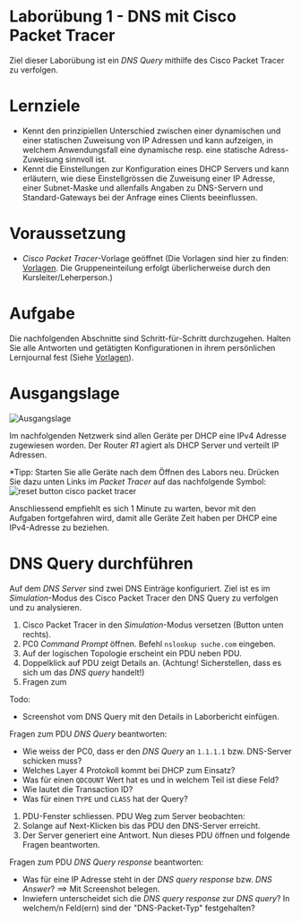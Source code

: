 # Laborübung 1 - DNS mit Cisco Packet Tracer

Ziel dieser Laborübung ist ein *DNS Query* mithilfe des Cisco Packet Tracer zu verfolgen.

# Lernziele
 - Kennt den prinzipiellen Unterschied zwischen einer dynamischen und einer statischen Zuweisung von IP Adressen und kann aufzeigen, in welchem Anwendungsfall eine dynamische resp. eine statische Adress-Zuweisung sinnvoll ist.
 - Kennt die Einstellungen zur Konfiguration eines DHCP Servers und kann erläutern, wie diese Einstellgrössen die Zuweisung einer IP Adresse, einer Subnet-Maske und allenfalls Angaben zu DNS-Servern und Standard-Gateways bei der Anfrage eines Clients beeinflussen.

# Voraussetzung
 - *Cisco Packet Tracer*-Vorlage geöffnet (Die Vorlagen sind hier zu finden: [Vorlagen](Vorlagen/). Die Gruppeneinteilung erfolgt überlicherweise durch den Kursleiter/Leherperson.)

# Aufgabe
Die nachfolgenden Abschnitte sind Schritt-für-Schritt durchzugehen. Halten Sie alle Antworten und getätigten Konfigurationen in ihrem persönlichen Lernjournal fest (Siehe [Vorlagen](Vorlagen/)).

# Ausgangslage
![Ausgangslage](media/Ausgangslage.PNG)

Im nachfolgenden Netzwerk sind allen Geräte per DHCP eine IPv4 Adresse zugewiesen worden. Der Router *R1* agiert als DHCP Server und verteilt IP Adressen.

*Tipp: Starten Sie alle Geräte nach dem Öffnen des Labors neu. Drücken Sie dazu unten Links im *Packet Tracer* auf das nachfolgende Symbol:
![reset button cisco packet tracer](media/reset.PNG)

Anschliessend empfiehlt es sich 1 Minute zu warten, bevor mit den Aufgaben fortgefahren wird, damit alle Geräte Zeit haben per DHCP eine IPv4-Adresse zu beziehen. 

# DNS Query durchführen
Auf dem *DNS Server* sind zwei DNS Einträge konfiguriert. Ziel ist es im *Simulation*-Modus des Cisco Packet Tracer den DNS Query zu verfolgen und zu analysieren. 

1. Cisco Packet Tracer in den *Simulation*-Modus versetzen (Button unten rechts).
2. PC0 *Command Prompt* öffnen. Befehl `nslookup suche.com` eingeben. 
3. Auf der logischen Topologie erscheint ein PDU neben PDU. 
4. Doppelklick auf PDU zeigt Details an. (Achtung! Sicherstellen, dass es sich um das *DNS query* handelt!)
5. Fragen zum 

Todo:
 - Screenshot vom DNS Query mit den Details in Laborbericht einfügen. 

Fragen zum PDU *DNS Query* beantworten:
 - Wie weiss der PC0, dass er den *DNS Query* an `1.1.1.1` bzw. DNS-Server schicken muss?
 - Welches Layer 4 Protokoll kommt bei DHCP zum Einsatz?
 - Was für einen `QDCOUNT` Wert hat es und in welchem Teil ist diese Feld?
 - Wie lautet die Transaction ID?
 - Was für einen `TYPE` und `CLASS` hat der Query?

1. PDU-Fenster schliessen. PDU Weg zum Server beobachten:
2. Solange auf Next-Klicken bis das PDU den DNS-Server erreicht. 
3. Der Server generiert eine Antwort. Nun dieses PDU öffnen und folgende Fragen beantworten. 

Fragen zum PDU *DNS Query response* beantworten:
 - Was für eine IP Adresse steht in der *DNS query response* bzw. *DNS Answer*? ==> Mit Screenshot belegen. 
 - Inwiefern unterscheidet sich die *DNS query response* zur *DNS query*? In welchem/n Feld(ern) sind der "DNS-Packet-Typ" festgehalten?
